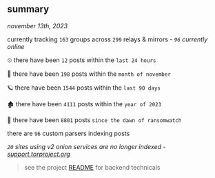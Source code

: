 
## summary
_november 13th, 2023_

currently tracking `163` groups across `299` relays & mirrors - _`96` currently online_

⏲ there have been `12` posts within the `last 24 hours`

🦈 there have been `198` posts within the `month of november`

🪐 there have been `1544` posts within the `last 90 days`

🏚 there have been `4111` posts within the `year of 2023`

🦕 there have been `8801` posts `since the dawn of ransomwatch`

there are `96` custom parsers indexing posts

_`20` sites using v2 onion services are no longer indexed - [support.torproject.org](https://support.torproject.org/onionservices/v2-deprecation/)_

> see the project [README](https://github.com/joshhighet/ransomwatch#ransomwatch--) for backend technicals
